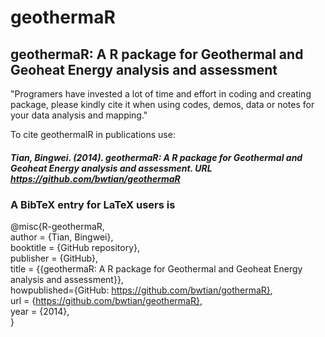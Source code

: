 geothermaR
==========

## geothermaR: A R package for Geothermal and Geoheat Energy analysis and assessment

"Programers have invested a lot of time and effort in coding and creating package, please kindly cite it when using codes, demos, data or notes for your data analysis and mapping."

To cite geothermalR in publications use:

##### Tian, Bingwei. (2014). geothermaR: A R package for Geothermal and Geoheat Energy analysis and assessment. URL https://github.com/bwtian/geothermaR


### A BibTeX entry for LaTeX users is  
@misc{R-geothermaR,  
author = {Tian, Bingwei},  
booktitle = {GitHub repository},  
publisher = {GitHub},  
title = {{geothermaR: A R package for Geothermal and Geoheat Energy analysis and assessment}},  
howpublished={GitHub: https://github.com/bwtian/gothermaR},  
url = {https://github.com/bwtian/geothermaR},  
year = {2014},  
}  
